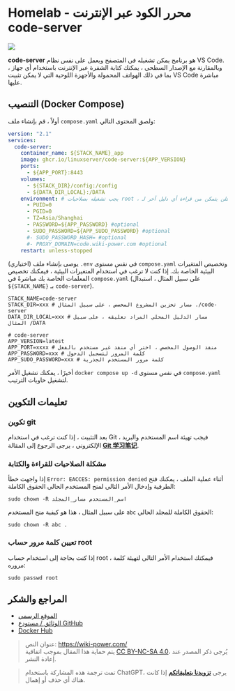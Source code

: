 # Homelab - محرر الكود عبر الإنترنت code-server

![](https://img.wiki-power.com/d/wiki-media/img/202304132214418.png)

**code-server** هو برنامج يمكن تشغيله في المتصفح ويعمل على نفس نظام VS Code. وبالمقارنة مع الإصدار السطحي ، يمكنك كتابة الشفرة عبر الإنترنت باستخدام أي جهاز ، بما في ذلك الهواتف المحمولة والأجهزة اللوحية التي لا يمكن تثبيت VS Code مباشرة عليها.

## التنصيب (Docker Compose)

أولاً ، قم بإنشاء ملف `compose.yaml` ولصق المحتوى التالي:

```yaml title="compose.yaml"
version: "2.1"
services:
  code-server:
    container_name: ${STACK_NAME}_app
    image: ghcr.io/linuxserver/code-server:${APP_VERSION}
    ports:
      - ${APP_PORT}:8443
    volumes:
      - ${STACK_DIR}/config:/config
      - ${DATA_DIR_LOCAL}:/DATA
    environment: # يجب تشغيله بصلاحيات root ، وإلا فلن يتمكن من قراءة أي دليل آخر لـ docker أو دليل root لجهاز الاستضافة
      - PUID=0
      - PGID=0
      - TZ=Asia/Shanghai
      - PASSWORD=${APP_PASSWORD} #optional
      - SUDO_PASSWORD=${APP_SUDO_PASSWORD} #optional
      #- SUDO_PASSWORD_HASH= #optional
      #- PROXY_DOMAIN=code.wiki-power.com #optional
    restart: unless-stopped
```

(اختياري) يوصى بإنشاء ملف `.env` في نفس مستوى `compose.yaml` وتخصيص المتغيرات البيئية الخاصة بك. إذا كنت لا ترغب في استخدام المتغيرات البيئية ، فيمكنك تخصيص المعلمات الخاصة بك مباشرةً في `compose.yaml` (على سبيل المثال ، استبدال `${STACK_NAME}` بـ `code-server`).

```dotenv title=".env"
STACK_NAME=code-server
STACK_DIR=xxx # مسار تخزين المشروع المخصص ، على سبيل المثال ./code-server
DATA_DIR_LOCAL=xxx # مسار الدليل المحلي المراد تعليقه ، على سبيل المثال /DATA

# code-server
APP_VERSION=latest
APP_PORT=xxxx # منفذ الوصول المخصص ، اختر أي منفذ غير مستخدم بالفعل
APP_PASSWORD=xxx # كلمة المرور لتسجيل الدخول
APP_SUDO_PASSWORD=xxx # كلمة مرور المستخدم الجذرية

```

أخيرًا ، يمكنك تشغيل الأمر `docker compose up -d` في نفس مستوى `compose.yaml` لتشغيل حاويات الترتيب.

## تعليمات التكوين

### تكوين git

بعد التثبيت ، إذا كنت ترغب في استخدام Git ، فيجب تهيئة اسم المستخدم والبريد الإلكتروني ، يرجى الرجوع إلى المقالة [**Git 学习笔记**](https://wiki-power.com/ar/Git%E5%AD%A6%E4%B9%A0%E7%AC%94%E8%AE%B0#%E5%AE%89%E8%A3%85%E4%B8%8E%E9%85%8D%E7%BD%AE).

### مشكلة الصلاحيات للقراءة والكتابة

إذا واجهت خطأ `Error: EACCES: permission denied` أثناء عملية الملف ، يمكنك فتح الطرفية وإدخال الأمر التالي لمنح المستخدم الحالي الحقوق الكاملة:

```shell
sudo chown -R اسم_المستخدم مسار_المجلد
```

على سبيل المثال ، هذا هو كيفية منح المستخدم `abc` الحقوق الكاملة للمجلد الحالي:

```shell
sudo chown -R abc .
```

### تعيين كلمة مرور حساب root

إذا كنت بحاجة إلى استخدام حساب root ، فيمكنك استخدام الأمر التالي لتهيئة كلمة مروره:

```shell
sudo passwd root
```

## المراجع والشكر

- [الموقع الرسمي](https://coder.com/docs/code-server/latest)
- [الوثائق / مستودع GitHub](https://github.com/linuxserver/docker-code-server)
- [Docker Hub](https://hub.docker.com/r/linuxserver/code-server)

> عنوان النص: <https://wiki-power.com/>  
> يتم حماية هذا المقال بموجب اتفاقية [CC BY-NC-SA 4.0](https://creativecommons.org/licenses/by/4.0/deed.zh)، يُرجى ذكر المصدر عند إعادة النشر.

> تمت ترجمة هذه المشاركة باستخدام ChatGPT، يرجى [**تزويدنا بتعليقاتكم**](https://github.com/linyuxuanlin/Wiki_MkDocs/issues/new) إذا كانت هناك أي حذف أو إهمال.
